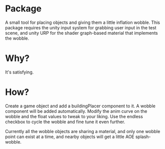 
# Package
A small tool for placing objects and giving them a little inflation wobble. This package requires the unity input system for grabbing user input in the test scene, and unity URP for the shader graph-based material that implements the wobble.

# Why?
It's satisfying.

# How?
Create a game object and add a buildingPlacer component to it. A wobble component will be added automatically. Modify the anim curve on the wobble and the float values to tweak to your liking. Use the endless checkbox to cycle the wobble and fine tune it even further.

Currently all the wobble objects are sharing a material, and only one wobble point can exist at a time, and nearby objects will get a little AOE splash-wobble.
